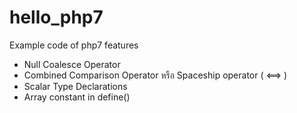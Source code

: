 # hello_php7
Example code of php7 features

* Null Coalesce Operator
* Combined Comparison Operator หรือ Spaceship operator  ( <==> )
* Scalar Type Declarations
* Array constant in define()

